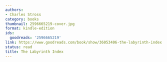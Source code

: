 ```yaml
---
authors:
- Charles Stross
category: books
thumbnail: 2596665219-cover.jpg
format: kindle-edition
ids:
  goodreads: '2596665219'
link: https://www.goodreads.com/book/show/36053406-the-labyrinth-index
status: read
title: The Labyrinth Index
---
```

